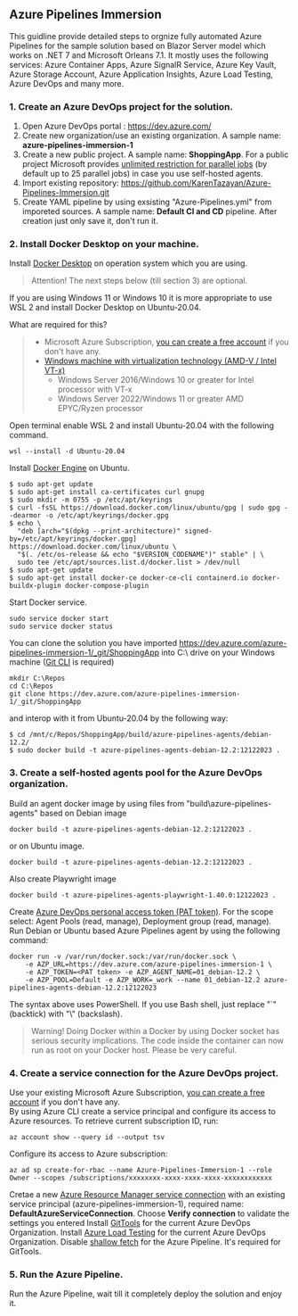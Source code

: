 ## Azure Pipelines Immersion

This guidline provide detailed steps to orgnize fully automated
Azure Pipelines for the sample solution based on Blazor Server model which works on .NET 7 and Microsoft Orleans 7.1. It mostly uses the following services: Azure Container Apps, Azure SignalR Service, Azure Key Vault, Azure Storage Account, Azure Application Insights, Azure Load Testing, Azure DevOps and many more.

### 1. Create an Azure DevOps project for the solution.

1. Open Azure DevOps portal : https://dev.azure.com/
2. Create new organization/use an existing organization. A sample name: **azure-pipelines-immersion-1**
3. Create a new public project. A sample name: **ShoppingApp**. For a public project Microsoft provides 
[unlimited restriction for parallel jobs](https://learn.microsoft.com/en-us/azure/devops/pipelines/licensing/concurrent-jobs) (by default up to 25 parallel jobs) in case you use self-hosted agents.  
4. Import existing repository: https://github.com/KarenTazayan/Azure-Pipelines-Immersion.git
5. Create YAML pipeline by using exsisting "Azure-Pipelines.yml" from imporeted sources. A sample name: **Default CI and CD** pipeline. After creation just only save it, don't run it.
   
### 2. Install Docker Desktop on your machine.

Install [Docker Desktop](https://docs.docker.com/desktop/install/windows-install/) on operation system which you are using.  

>Attention! The next steps below (till section 3) are optional.

If you are using Windows 11 or Windows 10 it is more appropriate to use WSL 2 and install Docker Desktop on Ubuntu-20.04.

What are required for this?  
> - Microsoft Azure Subscription, [you can create a free account](https://azure.microsoft.com/en-us/free/) if you don't have any.
> - [Windows machine with virtualization technology (AMD-V / Intel VT-x)](https://learn.microsoft.com/en-us/virtualization/hyper-v-on-windows/user-guide/nested-virtualization)
>   - Windows Server 2016/Windows 10 or greater for Intel processor with VT-x
>   - Windows Server 2022/Windows 11 or greater AMD EPYC/Ryzen processor

Open terminal enable WSL 2 and install Ubuntu-20.04 with the following command. 
```
wsl --install -d Ubuntu-20.04
```
Install [Docker Engine](https://docs.docker.com/engine/install/ubuntu/) on Ubuntu.
```
$ sudo apt-get update
$ sudo apt-get install ca-certificates curl gnupg
$ sudo mkdir -m 0755 -p /etc/apt/keyrings
$ curl -fsSL https://download.docker.com/linux/ubuntu/gpg | sudo gpg --dearmor -o /etc/apt/keyrings/docker.gpg
$ echo \
  "deb [arch="$(dpkg --print-architecture)" signed-by=/etc/apt/keyrings/docker.gpg] https://download.docker.com/linux/ubuntu \
  "$(. /etc/os-release && echo "$VERSION_CODENAME")" stable" | \
  sudo tee /etc/apt/sources.list.d/docker.list > /dev/null
$ sudo apt-get update
$ sudo apt-get install docker-ce docker-ce-cli containerd.io docker-buildx-plugin docker-compose-plugin
```
Start Docker service.
```
sudo service docker start
sudo service docker status
```
You can clone the solution you have imported https://dev.azure.com/azure-pipelines-immersion-1/_git/ShoppingApp into C:\ drive on your Windows machine ([Git CLI](https://git-scm.com/download/win) is required)
```
mkdir C:\Repos
cd C:\Repos
git clone https://dev.azure.com/azure-pipelines-immersion-1/_git/ShoppingApp
```
and interop with it from Ubuntu-20.04 by the following way:
```
$ cd /mnt/c/Repos/ShoppingApp/build/azure-pipelines-agents/debian-12.2/
$ sudo docker build -t azure-pipelines-agents-debian-12.2:12122023 .
```

### 3. Create a self-hosted agents pool for the Azure DevOps organization.

Build an agent docker image by using files from "build\azure-pipelines-agents" based on Debian image
```
docker build -t azure-pipelines-agents-debian-12.2:12122023 .
```
or on Ubuntu image.
```
docker build -t azure-pipelines-agents-debian-12.2:12122023 .
```
Also create Playwright image
```
docker build -t azure-pipelines-agents-playwright-1.40.0:12122023 .
```
Create [Azure DevOps personal access token (PAT token)](https://learn.microsoft.com/en-us/azure/devops/organizations/accounts/use-personal-access-tokens-to-authenticate). For the scope select: Agent Pools (read, manage), Deployment group (read, manage).  
Run Debian or Ubuntu based Azure Pipelines agent by using the following command:
```
docker run -v /var/run/docker.sock:/var/run/docker.sock \
    -e AZP_URL=https://dev.azure.com/azure-pipelines-immersion-1 \
    -e AZP_TOKEN=<PAT token> -e AZP_AGENT_NAME=01_debian-12.2 \
    -e AZP_POOL=Default -e AZP_WORK=_work --name 01_debian-12.2 azure-pipelines-agents-debian-12.2:12122023
```
The syntax above uses PowerShell. If you use Bash shell, just replace "`" (backtick) with "\\" (backslash).  
  
>Warning! Doing Docker within a Docker by using Docker socket has serious security implications. The code inside the container can now run as root on your Docker host. Please be very careful.

### 4. Create a service connection for the Azure DevOps project.

Use your existing Microsoft Azure Subscription, [you can create a free account](https://azure.microsoft.com/en-us/free/) if you don't have any.  
By using Azure CLI create a service principal and configure its access to Azure resources. To retrieve current subscription ID, run:  
```
az account show --query id --output tsv
```
Configure its access to Azure subscription:
```
az ad sp create-for-rbac --name Azure-Pipelines-Immersion-1 --role Owner --scopes /subscriptions/xxxxxxxx-xxxx-xxxx-xxxx-xxxxxxxxxxxx
```
Cretae a new [Azure Resource Manager service connection](https://learn.microsoft.com/en-us/azure/devops/pipelines/library/connect-to-azure?view=azure-devops#create-an-azure-resource-manager-service-connection-with-an-existing-service-principal) with an existing service principal (azure-pipelines-immersion-1), required name: **DefaultAzureServiceConnection**. Choose **Verify connection** to validate the settings you entered
Install [GitTools](https://marketplace.visualstudio.com/items?itemName=gittools.gittools) for the current Azure DevOps Organization. 
Install [Azure Load Testing](https://marketplace.visualstudio.com/items?itemName=AzloadTest.AzloadTesting) for the current Azure DevOps Organization.
Disable [shallow fetch](https://learn.microsoft.com/en-us/azure/devops/pipelines/yaml-schema/steps-checkout?view=azure-pipelines#shallow-fetch) for the Azure Pipeline. It's required for GitTools.

### 5. Run the Azure Pipeline.

Run the Azure Pipeline, wait till it completely deploy the solution and enjoy it.